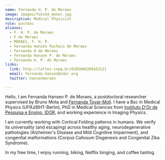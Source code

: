 ```yaml
---
name: Fernanda H. P. de Moraes
image: images/foto34_menor.jpg
description: Medical Physicist
role: postdoc
aliases:
  - F. H. P. de Moraes
  - F de Moraes
  - MORAES, F. H. P.
  - Fernanda Hansen Pacheco de Moraes
  - Fernanda H de Moraes
  - Fernanda Hansen P. de Moraes
  - Fernanda H. P. de Moraes
links:
  link: http://lattes.cnpq.br/8205806209163121
  email: fernanda.hansen@idor.org
  twitter: hansenmoraes

---
```


Hello, I am Fernanda Hansen P. de Moraes, a postdoctoral researcher supervised by Bruno Mota and [Fernanda Tovar-Moll](https://www.tovar-moll.com/).
I have a Bsc in Medical Physics (UFRJ/BHT-Berlin), PhD in Medical Sciences from [Instituto D'Or de Pesquisa e Ensino, IDOR](https://www.rededorsaoluiz.com.br/instituto/idor), and working experience in Imaging Physics.

I am currently working with Cortical Folding patterns in humans. We verify its universality (and escaping) across healthy aging, neurodegenerative pathologies (Alzheimer's Disease and Mild Cognitive Impairment), and congenital malformations (Corpus Callosum Disgenesis and Congenital Zika Syndrome).

In my free time, I enjoy running, biking, Netflix binging, and coffee tasting.
